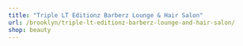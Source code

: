```yaml
---
title: "Triple LT Editionz Barberz Lounge & Hair Salon"
url: /brooklyn/triple-lt-editionz-barberz-lounge-and-hair-salon/
shop: beauty
---
```

